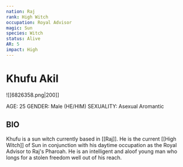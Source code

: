 ```yaml
---
nation: Raj
rank: High Witch
occupation: Royal Advisor
magic: Sun
species: Witch
status: Alive
AR: 5
impact: High
---
```

# Khufu Akil

![[6826358.png|200]]

AGE: 25
GENDER: Male (HE/HIM)
SEXUALITY: Asexual Aromantic
## BIO
Khufu is a sun witch currently based in [[Raj]]. He is the current [[High Witch]] of Sun in conjunction with his daytime occupation as the Royal Advisor to Raj's Pharoah. He is an intelligent and aloof young man who longs for a stolen freedom well out of his reach.